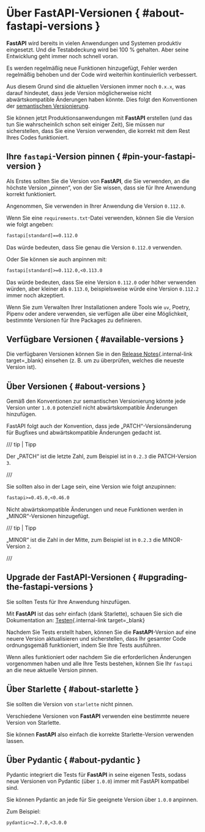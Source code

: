 # Über FastAPI-Versionen { #about-fastapi-versions }

**FastAPI** wird bereits in vielen Anwendungen und Systemen produktiv eingesetzt. Und die Testabdeckung wird bei 100 % gehalten. Aber seine Entwicklung geht immer noch schnell voran.

Es werden regelmäßig neue Funktionen hinzugefügt, Fehler werden regelmäßig behoben und der Code wird weiterhin kontinuierlich verbessert.

Aus diesem Grund sind die aktuellen Versionen immer noch `0.x.x`, was darauf hindeutet, dass jede Version möglicherweise nicht abwärtskompatible Änderungen haben könnte. Dies folgt den Konventionen der <a href="https://semver.org/" class="external-link" target="_blank">semantischen Versionierung</a>.

Sie können jetzt Produktionsanwendungen mit **FastAPI** erstellen (und das tun Sie wahrscheinlich schon seit einiger Zeit), Sie müssen nur sicherstellen, dass Sie eine Version verwenden, die korrekt mit dem Rest Ihres Codes funktioniert.

## Ihre `fastapi`-Version pinnen { #pin-your-fastapi-version }

Als Erstes sollten Sie die Version von **FastAPI**, die Sie verwenden, an die höchste Version „pinnen“, von der Sie wissen, dass sie für Ihre Anwendung korrekt funktioniert.

Angenommen, Sie verwenden in Ihrer Anwendung die Version `0.112.0`.

Wenn Sie eine `requirements.txt`-Datei verwenden, können Sie die Version wie folgt angeben:

```txt
fastapi[standard]==0.112.0
```

Das würde bedeuten, dass Sie genau die Version `0.112.0` verwenden.

Oder Sie können sie auch anpinnen mit:

```txt
fastapi[standard]>=0.112.0,<0.113.0
```

Das würde bedeuten, dass Sie eine Version `0.112.0` oder höher verwenden würden, aber kleiner als `0.113.0`, beispielsweise würde eine Version `0.112.2` immer noch akzeptiert.

Wenn Sie zum Verwalten Ihrer Installationen andere Tools wie `uv`, Poetry, Pipenv oder andere verwenden, sie verfügen alle über eine Möglichkeit, bestimmte Versionen für Ihre Packages zu definieren.

## Verfügbare Versionen { #available-versions }

Die verfügbaren Versionen können Sie in den [Release Notes](../release-notes.md){.internal-link target=_blank} einsehen (z. B. um zu überprüfen, welches die neueste Version ist).

## Über Versionen { #about-versions }

Gemäß den Konventionen zur semantischen Versionierung könnte jede Version unter `1.0.0` potenziell nicht abwärtskompatible Änderungen hinzufügen.

FastAPI folgt auch der Konvention, dass jede „PATCH“-Versionsänderung für Bugfixes und abwärtskompatible Änderungen gedacht ist.

/// tip | Tipp

Der „PATCH“ ist die letzte Zahl, zum Beispiel ist in `0.2.3` die PATCH-Version `3`.

///

Sie sollten also in der Lage sein, eine Version wie folgt anzupinnen:

```txt
fastapi>=0.45.0,<0.46.0
```

Nicht abwärtskompatible Änderungen und neue Funktionen werden in „MINOR“-Versionen hinzugefügt.

/// tip | Tipp

„MINOR“ ist die Zahl in der Mitte, zum Beispiel ist in `0.2.3` die MINOR-Version `2`.

///

## Upgrade der FastAPI-Versionen { #upgrading-the-fastapi-versions }

Sie sollten Tests für Ihre Anwendung hinzufügen.

Mit **FastAPI** ist das sehr einfach (dank Starlette), schauen Sie sich die Dokumentation an: [Testen](../tutorial/testing.md){.internal-link target=_blank}

Nachdem Sie Tests erstellt haben, können Sie die **FastAPI**-Version auf eine neuere Version aktualisieren und sicherstellen, dass Ihr gesamter Code ordnungsgemäß funktioniert, indem Sie Ihre Tests ausführen.

Wenn alles funktioniert oder nachdem Sie die erforderlichen Änderungen vorgenommen haben und alle Ihre Tests bestehen, können Sie Ihr `fastapi` an die neue aktuelle Version pinnen.

## Über Starlette { #about-starlette }

Sie sollten die Version von `starlette` nicht pinnen.

Verschiedene Versionen von **FastAPI** verwenden eine bestimmte neuere Version von Starlette.

Sie können **FastAPI** also einfach die korrekte Starlette-Version verwenden lassen.

## Über Pydantic { #about-pydantic }

Pydantic integriert die Tests für **FastAPI** in seine eigenen Tests, sodass neue Versionen von Pydantic (über `1.0.0`) immer mit FastAPI kompatibel sind.

Sie können Pydantic an jede für Sie geeignete Version über `1.0.0` anpinnen.

Zum Beispiel:
```txt
pydantic>=2.7.0,<3.0.0
```

